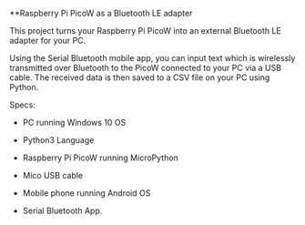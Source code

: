 **Raspberry Pi PicoW as a Bluetooth LE adapter

This project turns your Raspberry Pi PicoW into an external
Bluetooth LE adapter for your PC.

Using the Serial Bluetooth mobile app, you can input text which is wirelessly 
transmitted over Bluetooth to the PicoW connected to your PC via a USB cable. 
The received data is then saved to a CSV file on your PC using Python.

Specs:
- PC running Windows 10 OS
- Python3 Language 

- Raspberry Pi PicoW running MicroPython
- Mico USB cable

- Mobile phone running Android OS
- Serial Bluetooth App.
